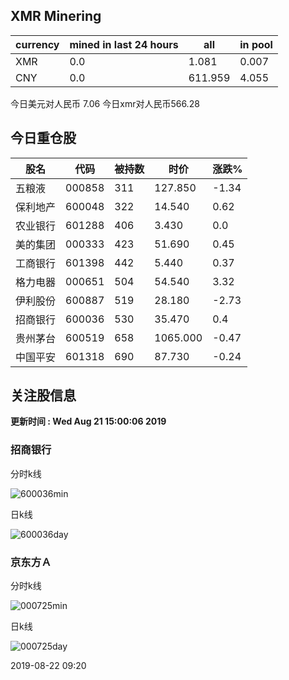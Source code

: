 ## XMR Minering

|currency|mined in last 24 hours|all|in pool|
|---|---|---|---|
|XMR|0.0|1.081|0.007|
|CNY|0.0|611.959|4.055|

今日美元对人民币 7.06	今日xmr对人民币566.28


## 今日重仓股 

|股名|代码|被持数|时价|涨跌%|
|---|---|---|---|---|
|五粮液|000858|311|127.850|-1.34|
|保利地产|600048|322|14.540|0.62|
|农业银行|601288|406|3.430|0.0|
|美的集团|000333|423|51.690|0.45|
|工商银行|601398|442|5.440|0.37|
|格力电器|000651|504|54.540|3.32|
|伊利股份|600887|519|28.180|-2.73|
|招商银行|600036|530|35.470|0.4|
|贵州茅台|600519|658|1065.000|-0.47|
|中国平安|601318|690|87.730|-0.24|

## 关注股信息
**更新时间 : Wed Aug 21 15:00:06 2019**
### 招商银行 
分时k线

![600036min](http://image.sinajs.cn/newchart/min/n/sh600036.gif)

日k线

![600036day](http://image.sinajs.cn/newchart/daily/n/sh600036.gif)

### 京东方Ａ 
分时k线

![000725min](http://image.sinajs.cn/newchart/min/n/sz000725.gif)

日k线

![000725day](http://image.sinajs.cn/newchart/daily/n/sz000725.gif)

2019-08-22 09:20